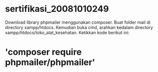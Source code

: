 # sertifikasi_20081010249

Download library phpmailer menggunakan composer. Buat folder mail di directory xampp/htdocs. Kemudian buka cmd, arahkan kedalam directory xampp/htdocs/toko_alat_kesehatan. Ketikkan kode berikut ini:
# 'composer require phpmailer/phpmailer'
